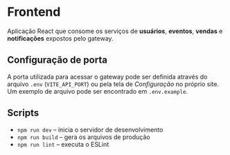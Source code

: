 # Frontend

Aplicação React que consome os serviços de **usuários**, **eventos**,
**vendas** e **notificações** expostos pelo gateway.

## Configuração de porta

A porta utilizada para acessar o gateway pode ser definida através do
arquivo `.env` (`VITE_API_PORT`) ou pela tela de *Configuração* no próprio
site. Um exemplo de arquivo pode ser encontrado em `.env.example`.

## Scripts

- `npm run dev` – inicia o servidor de desenvolvimento
- `npm run build` – gera os arquivos de produção
- `npm run lint` – executa o ESLint

